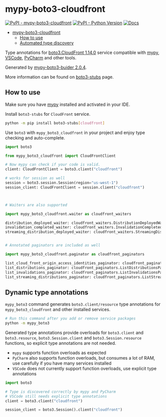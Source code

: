# mypy-boto3-cloudfront

[![PyPI - mypy-boto3-cloudfront](https://img.shields.io/pypi/v/mypy-boto3-cloudfront.svg?color=blue)](https://pypi.org/project/mypy-boto3-cloudfront)
[![PyPI - Python Version](https://img.shields.io/pypi/pyversions/mypy-boto3-cloudfront.svg?color=blue)](https://pypi.org/project/mypy-boto3-cloudfront)
[![Docs](https://img.shields.io/readthedocs/mypy-boto3-builder.svg?color=blue)](https://mypy-boto3-builder.readthedocs.io/)

- [mypy-boto3-cloudfront](#mypy-boto3-cloudfront)
  - [How to use](#how-to-use)
  - [Automated type discovery](#automated-type-discovery)

Type annotations for
[boto3.CloudFront 1.14.0](https://boto3.amazonaws.com/v1/documentation/api/1.14.0/reference/services/cloudfront.html#CloudFront) service
compatible with [mypy](https://github.com/python/mypy), [VSCode](https://code.visualstudio.com/),
[PyCharm](https://www.jetbrains.com/pycharm/) and other tools.

Generated by [mypy-boto3-buider 2.0.4](https://github.com/vemel/mypy_boto3_builder).

More information can be found on [boto3-stubs](https://pypi.org/project/boto3-stubs/) page.

## How to use

Make sure you have [mypy](https://github.com/python/mypy) installed and activated in your IDE.

Install `boto3-stubs` for `CloudFront` service.

```bash
python -m pip install boto3-stubs[cloudfront]
```

Use `boto3` with `mypy_boto3_cloudfront` in your project and enjoy type checking and auto-complete.

```python
import boto3

from mypy_boto3_cloudfront import CloudFrontClient

# Now mypy can check if your code is valid.
client: CloudFrontClient = boto3.client("cloudfront")

# works for session as well
session = boto3.session.Session(region="us-west-1")
session_client: CloudFrontClient = session.client("cloudfront")



# Waiters are also supported

import mypy_boto3_cloudfront.waiter as cloudfront_waiters

distribution_deployed_waiter: cloudfront_waiters.DistributionDeployedWaiter = client.get_waiter("distribution_deployed")
invalidation_completed_waiter: cloudfront_waiters.InvalidationCompletedWaiter = client.get_waiter("invalidation_completed")
streaming_distribution_deployed_waiter: cloudfront_waiters.StreamingDistributionDeployedWaiter = client.get_waiter("streaming_distribution_deployed")


# Annotated paginators are included as well

import mypy_boto3_cloudfront.paginator as cloudfront_paginators

list_cloud_front_origin_access_identities_paginator: cloudfront_paginators.ListCloudFrontOriginAccessIdentitiesPaginator = client.get_paginator("list_cloud_front_origin_access_identities")
list_distributions_paginator: cloudfront_paginators.ListDistributionsPaginator = client.get_paginator("list_distributions")
list_invalidations_paginator: cloudfront_paginators.ListInvalidationsPaginator = client.get_paginator("list_invalidations")
list_streaming_distributions_paginator: cloudfront_paginators.ListStreamingDistributionsPaginator = client.get_paginator("list_streaming_distributions")
```

## Dynamic type annotations

`mypy_boto3` command generates `boto3.client/resource` type annotations for
`mypy_boto3_cloudfront` and other installed services.

```bash
# Run this command after you add or remove service packages
python -m mypy_boto3
```

Generated type annotations provide overloads for `boto3.client` and `boto3.resource`,
`boto3.Session.client` and `boto3.Session.resource` functions,
so explicit type annotations are not needed.

- `mypy` supports function overloads as expected
- `PyCharm` also supports function overloads, but consumes a lot of RAM, use carefully if you have many services installed
- `VSCode` does not currently support function overloads, use explicit type annotations

```python
import boto3

# Type is discovered correctly by mypy and PyCharm
# VSCode still needs explicit type annotations
client = boto3.client("cloudfront")

session_client = boto3.Session().client("cloudfront")
```